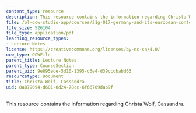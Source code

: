 ```yaml
---
content_type: resource
description: This resource contains the information regarding Christa Wolf, Cassandra.
file: /ol-ocw-studio-app/courses/21g-017-germany-and-its-european-context-fall-2002/8a879094d6810d2478cc6f66709dab9f_MIT21G_017F02_lec_8_1.pdf
file_size: 526104
file_type: application/pdf
learning_resource_types:
- Lecture Notes
license: https://creativecommons.org/licenses/by-nc-sa/4.0/
ocw_type: OCWFile
parent_title: Lecture Notes
parent_type: CourseSection
parent_uid: 9e895ede-5d10-1395-c6e4-d39ccdbabd63
resourcetype: Document
title: Christa Wolf, Cassandra
uid: 8a879094-d681-0d24-78cc-6f66709dab9f
---
```

This resource contains the information regarding Christa Wolf, Cassandra.